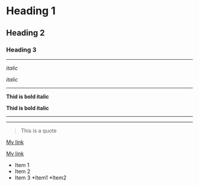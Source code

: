 <!-- Heading -->
#   Heading 1
##  Heading 2
### Heading 3
---
<!-- Italics -->

_italic_

*italic*

---
<!-- Bold Italics -->
__Thid is bold italic__

**Thid is bold italic**

<!-- hotizontal Rule -->

---
___

<!-- Blockquote -->

> This is a quote

<!-- links -->

[My link](https://intranet.hbtn.io/captain_logs/65266/edit)

[My link](https://intranet.hbtn.io/captain_logs/65266/edit"link")

<!-- UL -->

* Item 1
* Item 2
* Item 3
  *Item1
  *Item2

